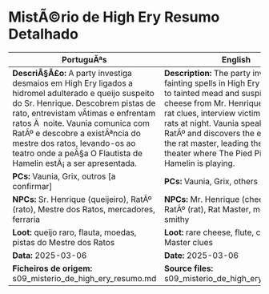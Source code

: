 ﻿# MistÃ©rio de High Ery  Resumo Detalhado

| PortuguÃªs | English |
|-----------|---------|
| **DescriÃ§Ã£o:** A party investiga desmaios em High Ery ligados a hidromel adulterado e queijo suspeito do Sr. Henrique. Descobrem pistas de rato, entrevistam vÃ­timas e enfrentam ratos Ã  noite. Vaunia comunica com RatÃº e descobre a existÃªncia do mestre dos ratos, levando-os ao teatro onde a peÃ§a O Flautista de Hamelin estÃ¡ a ser apresentada. | **Description:** The party investigates fainting spells in High Ery connected to tainted mead and suspicious cheese from Mr. Henrique. They find rat clues, interview victims, and fight rats at night. Vaunia speaks with RatÃº and discovers the existence of the rat master, leading them to the theater where The Pied Piper of Hamelin is playing. |
| **PCs:** Vaunia, Grix, outros [a confirmar] | **PCs:** Vaunia, Grix, others [to confirm] |
| **NPCs:** Sr. Henrique (queijeiro), RatÃº (rato), Mestre dos Ratos, mercadores, ferraria | **NPCs:** Mr. Henrique (cheese seller), RatÃº (rat), Rat Master, merchants, smithy |
| **Loot:** queijo raro, flauta, moedas, pistas do Mestre dos Ratos | **Loot:** rare cheese, flute, coins, Rat Master clues |
| **Data:** 2025-03-06 | **Date:** 2025-03-06 |
| **Ficheiros de origem:** s09_misterio_de_high_ery_resumo.md | **Source files:** s09_misterio_de_high_ery_resumo.md |

























